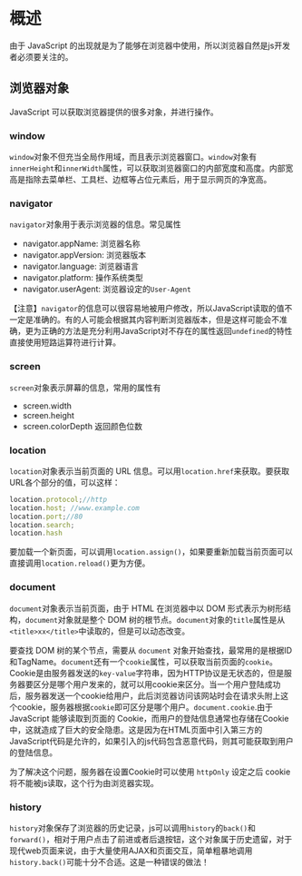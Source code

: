 # 概述

由于 JavaScript 的出现就是为了能够在浏览器中使用，所以浏览器自然是js开发者必须要关注的。

## 浏览器对象

JavaScript 可以获取浏览器提供的很多对象，并进行操作。

### window

`window`对象不但充当全局作用域，而且表示浏览器窗口。`window`对象有`innerHeight`和`innerWidth`属性，可以获取浏览器窗口的内部宽度和高度。内部宽高是指除去菜单栏、工具栏、边框等占位元素后，用于显示网页的净宽高。

### navigator

`navigator`对象用于表示浏览器的信息。常见属性

- navigator.appName: 浏览器名称
- navigator.appVersion: 浏览器版本
- navigator.language: 浏览器语言
- navigator.platform: 操作系统类型
- navigator.userAgent: 浏览器设定的`User-Agent`

【注意】`navigator`的信息可以很容易地被用户修改，所以JavaScript读取的值不一定是准确的。有的人可能会根据其内容判断浏览器版本，但是这样可能会不准确，更为正确的方法是充分利用JavaScript对不存在的属性返回`undefined`的特性直接使用短路运算符进行计算。

### screen

`screen`对象表示屏幕的信息，常用的属性有

- screen.width
- screen.height
- screen.colorDepth 返回颜色位数

### location

`location`对象表示当前页面的 URL 信息。可以用`location.href`来获取。要获取URL各个部分的值，可以这样：

```js
location.protocol;//http
location.host; //www.example.com
location.port;//80
location.search;
location.hash
```

要加载一个新页面，可以调用`location.assign()`，如果要重新加载当前页面可以直接调用`location.reload()`更为方便。

### document

`document`对象表示当前页面，由于 HTML 在浏览器中以 DOM 形式表示为树形结构，`document`对象就是整个 DOM 树的根节点。`document`对象的`title`属性是从`<title>xx</title>`中读取的，但是可以动态改变。

要查找 DOM 树的某个节点，需要从 `document` 对象开始查找，最常用的是根据ID和TagName。`document`还有一个`cookie`属性，可以获取当前页面的`cookie`。Cookie是由服务器发送的`key-value`字符串，因为HTTP协议是无状态的，但是服务器要区分是哪个用户发来的，就可以用cookie来区分。当一个用户登陆成功后，服务器发送一个cookie给用户，此后浏览器访问该网站时会在请求头附上这个cookie，服务器根据`cookie`即可区分是哪个用户。`document.cookie`.由于 JavaScript 能够读取到页面的 Cookie，而用户的登陆信息通常也存储在Cookie中，这就造成了巨大的安全隐患。这是因为在HTML页面中引入第三方的JavaScript代码是允许的，如果引入的js代码包含恶意代码，则其可能获取到用户的登陆信息。

为了解决这个问题，服务器在设置Cookie时可以使用 `httpOnly` 设定之后 cookie 将不能被js读取，这个行为由浏览器实现。

### history

`history`对象保存了浏览器的历史记录，js可以调用`history`的`back()`和`forward()`，相对于用户点击了前进或者后退按钮，这个对象属于历史遗留，对于现代web页面来说，由于大量使用AJAX和页面交互，简单粗暴地调用`history.back()`可能十分不合适。这是一种错误的做法！